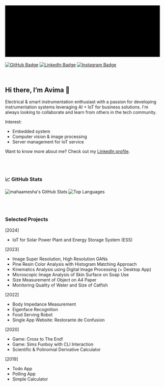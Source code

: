 [![Banner mahaamesha](assets/banner-github.gif)](https://github.com/mahaamesha)

[![GitHub Badge](https://img.shields.io/badge/GitHub-Profile-informational?style=flat&logo=github&logoColor=white&color=6e5494)](https://www.linkedin.com/in/avima-haamesha)
[![LinkedIn Badge](https://img.shields.io/badge/LinkedIn-Profile-informational?style=flat&logo=linkedin&logoColor=white&color=0D76A8)](https://www.linkedin.com/in/avima-haamesha)
[![Instagram Badge](https://img.shields.io/badge/Instagram-Profile-informational?style=flat&logo=instagram&logoColor=white&color=E1306C)](https://www.instagram.com/haamesha)

<br>

## Hi there, I’m **Avima** 👋
Electrical & smart instrumentation enthusiast with a passion for developing instrumentation 
systems leveraging AI + IoT for business solutions. I'm always looking to collaborate and learn from others in the tech community.

Interest:
- Embedded system
- Computer vision & image processing
- Server management for IoT service

Want to know more about me? Check out my [LinkedIn profile](https://www.linkedin.com/in/avima-haamesha).

<br>
<br>


<!-- ## Skills 👋

- **Electronics**: circuit (Proteus), PCB (Eagle), solar power plant (PvSyst)
- **Embedded systems**: microcontrollers (ESP, Arduino, Raspberry Pi), sensors, actuators
- **Communication**: serial (UART, SPI, I2C), wireless (Wi-Fi, BLE), protocols (MQTT, HTTP, LoRaWAN)
- **Language**: C/C++, Python, Matlab, SQL
- **Tools**: VS Code, PlatformIO, Git, Docker
- **OS**: Windows, Linux
- **Platform**: influx (TICK stack), MongoDB
- **GUI**: PySide6, React
- **AI**: computer vision (OpenCV), machine learning (Tensorflow, Keras, Scipy, Scikit-learn, PyTorch)


<br>
<br> -->


<!-- ### 📌 **Pinned Repositories**

[![Readme Card](https://github-readme-stats.vercel.app/api/pin/?username=mahaamesha&theme=dark&repo=kinematics-analysis-using-digital-image-processing)](https://github.com/mahaamesha/kinematics-analysis-using-digital-image-processing)

Preferred:

[![Readme Card](https://github-readme-stats.vercel.app/api/pin/?username=mahaamesha&theme=dark&repo=image-super-resolution)](https://github.com/mahaamesha/image-super-resolution)
[![Readme Card](https://github-readme-stats.vercel.app/api/pin/?username=mahaamesha&theme=dark&repo=body-impedance-measurement)](https://github.com/mahaamesha/body-impedance-measurement)
[![Readme Card](https://github-readme-stats.vercel.app/api/pin/?username=mahaamesha&theme=dark&repo=iot-aquaculture)](https://github.com/mahaamesha/iot-aquaculture)
[![Readme Card](https://github-readme-stats.vercel.app/api/pin/?username=mahaamesha&theme=dark&repo=food-serving-robot)](https://github.com/mahaamesha/food-serving-robot)



<br>
<br> -->


### &#x1f4c8; **GitHub Stats**

![mahaamesha's GitHub Stats](https://github-readme-stats.vercel.app/api?username=mahaamesha&show_icons=true&hide_rank=true&theme=dark&include_all_commits=true&number_format=long)
![Top Languages](https://github-readme-stats.vercel.app/api/top-langs/?username=mahaamesha&layout=compact&theme=dark&langs_count=8&hide=jupyter%20notebook)

<br>
<br>



### Selected Projects
[2024]
- IoT for Solar Power Plant and Energy Storage System (ESS)

[2023]
- Image Super Resolution, High Resolution GANs
- Pine Resin Color Analysis with Histogram Matching Approach
- Kinematics Analysis using Digital Image Processing (+ Desktop App)
- Microscopic Image Analysis of Skin Surface on Soap Use
- Size Measurement of Object on A4 Paper
- Monitoring Quality of Water and Size of Catfish


[2022]
- Body Impedance Measurement
- Eigenface Recognition
- Food Serving Robot
- Single App Website: Restorante de Confusion

[2020]
- Game: Cross to The End!
- Game: Sims Funboy with CLI Interaction
- Scientific & Polinomial Derivative Calculator

[2019]
- Todo App
- Polling App
- Simple Calculator

<br>
<br>